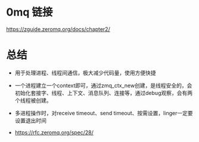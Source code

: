 
# 0mq 链接
https://zguide.zeromq.org/docs/chapter2/

# 总结

- 用于处理进程、线程间通信，极大减少代码量，使用方便快捷

- 一个进程建立一个context即可，通过zmq_ctx_new创建，是线程安全的，会初始化套接字、线程、上下文、消息队列、连接等，通过debug观察，会有两个线程被创建。
  
- 多进程操作时，对receive timeout、send timeout、按需设置，linger一定要设置退出时间

- https://rfc.zeromq.org/spec/28/